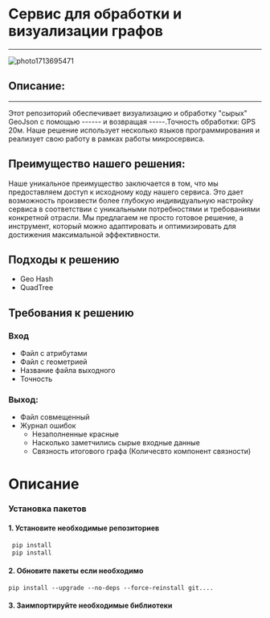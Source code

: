 # Сервис для обработки и визуализации графов
____
![photo1713695471](https://github.com/AleX-PirS/nuclear_it_hack_2024/assets/160402650/ccffc54d-fe82-4a92-a497-55e9e1c05913)


## Описание:

____


Этот репозиторий обеспечивает визуализацию и обработку "сырых" GeoJson c помощью ------ и возвращая -----.Точность обработки: GPS 20м.
Наше решение использует несколько языков программирования и реализует свою работу в рамках работы микросервиса.


## Преимущество нашего решения: 
Наше уникальное преимущество заключается в том, что мы предоставляем доступ к исходному коду нашего сервиса. Это дает возможность произвести более глубокую индивидуальную настройку сервиса в соответствии с уникальными потребностями и требованиями конкретной отрасли. Мы предлагаем не просто готовое решение, а инструмент, который можно адаптировать и оптимизировать для достижения максимальной эффективности.


## Подходы к решению
* Geo Hash 
* QuadTree
## Требования к решению
### Вход
* Файл с атрибутами
* Файл с геометрией
* Название файла выходного
* Точность
### Выход:
* Файл совмещенный
* Журнал ошибок
  - Незаполненные красные
  - Насколько заметчились сырые входные данные
  - Связность итогового графа (Количесвто компонент связности) 
# Описание

### Установка пакетов

#### 1. Установите необходимые репозиториев 
```python
 pip install 
 pip install 
```
#### 2. Обновите пакеты если необходимо

```
pip install --upgrade --no-deps --force-reinstall git....
```

#### 3. Заимпортируйте необходимые библиотеки

